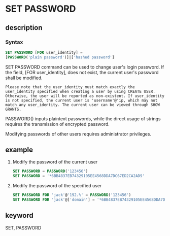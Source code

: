 # SET PASSWORD

## description

### Syntax

```SQL
SET PASSWORD [FOR user_identity] =
[PASSWORD('plain password')]|['hashed password']
```

SET PASSWORD command can be used to change user's login password. If the field, [FOR user_identity], does not exist, the current user's password shall be modified.

```plain text
Please note that the user_identity must match exactly the user_identity specified when creating a user by using CREATE USER. Otherwise, the user will be reported as non-existent. If user_identity is not specified, the current user is 'username'@'ip, which may not match any user_identity. The current user can be viewed through SHOW GRANTS. 
```

PASSWORD() inputs plaintext passwords, while the direct usage of strings requires the transmission of encrypted password.

Modifying passwords of other users requires administrator privileges.

## example

1. Modify the password of the current user

    ```SQL
    SET PASSWORD = PASSWORD('123456')
    SET PASSWORD = '*6BB4837EB74329105EE4568DDA7DC67ED2CA2AD9'
    ```

2. Modify the password of the specified user

    ```SQL
    SET PASSWORD FOR 'jack'@'192.%' = PASSWORD('123456')
    SET PASSWORD FOR 'jack'@['domain'] = '*6BB4837EB74329105EE4568DDA7DC67ED2CA2AD9'
    ```

## keyword

SET, PASSWORD

